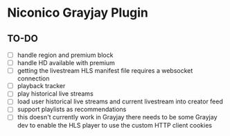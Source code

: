 # Niconico Grayjay Plugin

## TO-DO

-   [ ] handle region and premium block
-   [ ] handle HD available with premium
-   [ ] getting the livestream HLS manifest file requires a websocket connection
-   [ ] playback tracker
-   [ ] play historical live streams
-   [ ] load user historical live streams and current livestream into creator feed
-   [ ] support playlists as recommendations
-   [ ] this doesn't currently work in Grayjay there needs to be some Grayjay dev to enable the HLS
    player to use the custom HTTP client cookies
